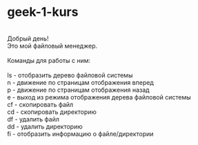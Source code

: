 # geek-1-kurs
<br/>
Добрый день!
<br/>Это мой файловый менеджер.
<br/>
<br/>Команды для работы с ним:
<br/>
<br/>ls - отобразить дерево файловой системы
  <br/>n - движение по страницам отображения вперед
  <br/>p - движение по страницам отображения назад
  <br/>e - выход из режима отображения дерева файловой системы
<br/>cf - скопировать файл
<br/>cd - скопировать директорию
<br/>df - удалить файл
<br/>dd - удалить директорию
<br/>fi - отобразить информацию о файле/директории
